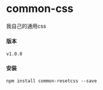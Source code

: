 # common-css
我自己的通用css


#### 版本

```
v1.0.0
```

#### 安装

```
npm install common-resetcss --save
```
